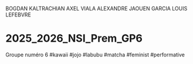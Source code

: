 BOGDAN KALTRACHIAN
AXEL VIALA
ALEXANDRE JAOUEN GARCIA
LOUIS LEFEBVRE

# 2025_2026_NSI_Prem_GP6

Groupe numéro 6 #kawaii #jojo #labubu #matcha #feminist #performative
